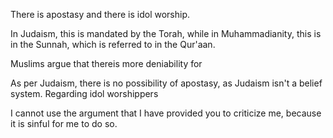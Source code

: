 There is apostasy and there is idol worship.

In Judaism, this is mandated by the Torah, while in Muhammadianity, this is in the Sunnah, which is referred to in the Qur'aan.

Muslims argue that thereis more deniability for 

As per Judaism, there is no possibility of apostasy, as Judaism isn't a belief system. Regarding idol worshippers

I cannot use the argument that I have provided you to criticize me, because it is sinful for me to do so.